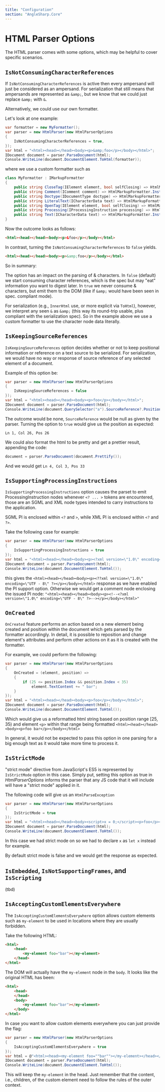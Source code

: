 ```yaml
---
title: "Configuration"
section: "AngleSharp.Core"
---
```

# HTML Parser Options

The HTML parser comes with some options, which may be helpful to cover specific scenarios.

## `IsNotConsumingCharacterReferences`

If `IsNotConsumingCharacterReferences` is active then every ampersand will just be considered as an ampersand. For serialization that still means that ampersands are represented as `&amp;`, but we know that we could just replace `&amp;` with `&`.

Alternatively, we could use our own formatter.

Let's look at one example:

```cs
var formatter = new MyFormatter();
var parser = new HtmlParser(new HtmlParserOptions
{
    IsNotConsumingCharacterReferences = true,
});
var html = "<html><head></head><body><p>&amp;foo</p></body></html>";
IDocument document = parser.ParseDocument(html);
Console.WriteLine(document.DocumentElement.ToHtml(formatter));
```

where we use a custom formatter such as

```cs
class MyFormatter : IMarkupFormatter
{
    public string CloseTag(IElement element, bool selfClosing) => HtmlMarkupFormatter.Instance.CloseTag(element, selfClosing);
    public string Comment(IComment comment) => HtmlMarkupFormatter.Instance.Comment(comment);
    public string Doctype(IDocumentType doctype) => HtmlMarkupFormatter.Instance.Doctype(doctype);
    public string LiteralText(ICharacterData text) => HtmlMarkupFormatter.Instance.LiteralText(text);
    public string OpenTag(IElement element, bool selfClosing) => HtmlMarkupFormatter.Instance.OpenTag(element, selfClosing);
    public string Processing(IProcessingInstruction processing) => HtmlMarkupFormatter.Instance.Processing(processing);
    public string Text(ICharacterData text) => HtmlMarkupFormatter.Instance.LiteralText(text);
}
```

Now the outcome looks as follows:

```html
<html><head></head><body><p>&foo</p></body></html>
```

In contrast, turning the `IsNotConsumingCharacterReferences` to `false` yields.

```html
<html><head></head><body><p>&amp;foo</p></body></html>
```

So in summary:

The option has an impact on the parsing of & characters. In `false` (default) we start consuming character references, which is the spec but may "eat" information you want to digest later. In `true` we never consume & characters, but emit them to the DOM (like if `&amp;` would have been seen in spec. compliant mode).

For serialization (e.g., `InnerHtml` use, or more explicit via `ToHtml`), however, we interpret any seen `&` as `&amp;` (this way its round-trip usable, plus compliant with the serialization spec). So in the example above we use a custom formatter to use the character node data literally.

## `IsKeepingSourceReferences`

`IsKeepingSourceReferences` option decides whether or not to keep positional information or reference on a text source to be serialized.
For serialization, we would have no way or response of source reference of any selected element of a document.

Example of this option be:

```cs
var parser = new HtmlParser(new HtmlParserOptions
{
    IsKeepingSourceReferences = false
});
var html = "<html><head></head><body><p>foo</p></body></html>";
IDocument document = parser.ParseDocument(html);
Console.WriteLine(document.QuerySelector("a").SourceReference?.Position.ToString());
```

The outcome would be none, `SourceReference` would be null as given by the parser.
Turning the option to `true` would give us the position as expected:

`Ln 1, Col 26, Pos 26`

We could also format the html to be pretty and get a prettier result, appending the code:

```cs
document = parser.ParseDocument(document.Prettify());
```
And we would get `Ln 4, Col 3, Pos 33`

## `IsSupportingProcessingInstructions`
`IsSupportingProcessingInstructions` option causes the parset to emit ProcessingInstruction nodes whenever `<? ... >` tokens are encountered, those are an SGML and XML node types intended to carry instructions to the application.

SGML PI is enclosed within `<?` and `>`, while XML PI is enclosed within `<?` and `?>`.

Take the following case for example:
```cs
var parser = new HtmlParser(new HtmlParserOptions
{
    IsSupportingProcessingInstructions = true
});
var html = "<html><head></head><body><p><?xml version=\"1.0\" encoding=\"UTF - 8\" ?></p></body></html>";
IDocument document = parser.ParseDocument(html);
Console.WriteLine(document.DocumentElement.ToHtml());
```

this gives the `<html><head></head><body><p><??xml version=\"1.0\" encoding=\"UTF - 8\" ?></p></body></html>` response as we have enabled the PI support option.
Otherwise we would get a comment node enclosing the issued PI node: `"<html><head></head><body><p><!--<?xml version=\"1.0\" encoding=\"UTF - 8\" ?>--></p></body></html>"`

## `OnCreated`

`OnCreated` feature performs an action based on a new element being created and position within the document which gets parsed by the formatter accordingly.
In detail, it is possible to reposition and change element's attributes and perform other actions on it as it is created with the formatter.

For example, we could perform the following:
```cs
var parser = new HtmlParser(new HtmlParserOptions
{
    OnCreated = (element, position) =>
    {
        if (25 <= position.Index && position.Index < 35)
            element.TextContent += " bar";
    }
});
var html = "<html><head></head><body><p>foo</p></body></html>";
IDocument document = parser.ParseDocument(html);
Console.WriteLine(document.DocumentElement.ToHtml());
```

Which would give us a reformatted html string based on position range \[25, 35\) and element `<p>` within that range being formatted `<html><head></head><body><p>foo bar</p></body></html>`

In general, it would not be expected to pass this option in one parsing for a big enough text as it would take more time to process it.

## `IsStrictMode`

"strict mode" directive from JavaScript's ES5 is represented by `IsStrictMode` option in this case. Simply put, setting this option as true in $HtmlParserOptions$ informs the parser that any JS code that it will include will have a "strict mode" applied in it.

The following code will give us an `HtmlParseException`

```cs
var parser = new HtmlParser(new HtmlParserOptions
{
    IsStrictMode = true
});
var html = "<html><head></head><body><script>x = 0;</script><p>foo</p></body></html>";
IDocument document = parser.ParseDocument(html);
Console.WriteLine(document.DocumentElement.ToHtml());
```

In this case we had strict mode on so we had to declare `x` as `let x` instead for example.

By default strict mode is false and we would get the response as expected.

## `IsEmbedded`, `IsNotSupportingFrames`, and `IsScripting`

(tbd)

## `IsAcceptingCustomElementsEverywhere`

The `IsAcceptingCustomElementsEverywhere` option allows custom elements such as `my-element` to be used in locations where they are usually forbidden.

Take the following HTML:

```html
<html>
    <head>
        <my-element foo="bar"></my-element>
    </head>
</html>
```

The DOM will actually have the `my-element` node in the `body`. It looks like the original HTML has been:

```html
<html>
    <head>
    </head>
    <body>
        <my-element foo="bar"></my-element>
    </body>
</html>
```

In case you want to allow custom elements everywhere you can just provide the flag:

```cs
var parser = new HtmlParser(new HtmlParserOptions
{
    IsAcceptingCustomElementsEverywhere = true
});
var html = @"<html><head><my-element foo=""bar""></my-element></head></html>";
IDocument document = parser.ParseDocument(html);
Console.WriteLine(document.DocumentElement.ToHtml());
```

This will keep the `my-element` in the head. Just remember that the content, i.e., children, of the custom element need to follow the rules of the outer context.
